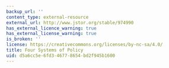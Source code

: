 ```yaml
---
backup_url: ''
content_type: external-resource
external_url: http://www.jstor.org/stable/974990
has_external_licence_warning: true
has_external_license_warning: true
is_broken: ''
license: https://creativecommons.org/licenses/by-nc-sa/4.0/
title: Four Systems of Policy
uid: d5a6cc5e-6fd3-4677-8654-bd2f945b1600
---
```

